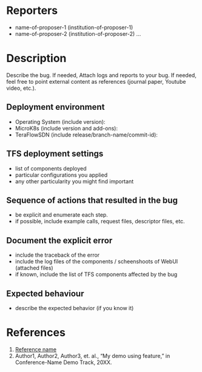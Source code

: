 # Reporters

- name-of-proposer-1 (institution-of-proposer-1)
- name-of-proposer-2 (institution-of-proposer-2)
...

# Description

Describe the bug.
If needed, Attach logs and reports to your bug.
If needed, feel free to point external content as references (journal paper, Youtube video, etc.).

## Deployment environment
- Operating System (include version):
- MicroK8s (include version and add-ons):
- TeraFlowSDN (include release/branch-name/commit-id):


## TFS deployment settings
- list of components deployed
- particular configurations you applied
- any other particularity you might find important

## Sequence of actions that resulted in the bug
- be explicit and enumerate each step.
- if possible, include example calls, request files, descriptor files, etc.

## Document the explicit error
- include the traceback of the error
- include the log files of the components / scheenshoots of WebUI (attached files)
- if known, include the list of TFS components affected by the bug

## Expected behaviour
- describe the expected behavior (if you know it)

# References

1. [Reference name](https://reference-url)
2. Author1, Author2, Author3, et. al., “My demo using feature,” in Conference-Name Demo Track, 20XX.
